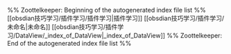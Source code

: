 %% Zoottelkeeper: Beginning of the autogenerated index file list  %%
 [[obsdian技巧学习/插件学习/插件学习|插件学习]]
 [[obsdian技巧学习/插件学习/未命名|未命名]]
 [[obsdian技巧学习/插件学习/DataView/_index_of_DataView|_index_of_DataView]]
%% Zoottelkeeper: End of the autogenerated index file list  %%
